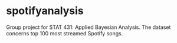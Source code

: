 # spotifyanalysis
Group project for STAT 431: Applied Bayesian Analysis. The dataset concerns top 100 most streamed Spotify songs.
